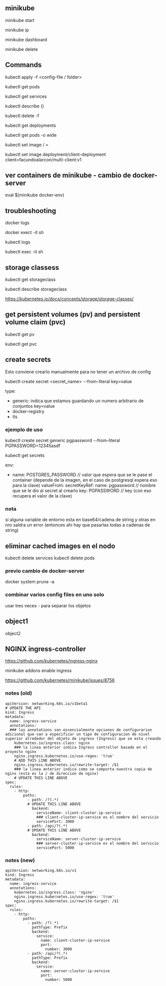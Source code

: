 ## minikube

minikube start

minikube ip

minikube dashboard

minikube delete

## Commands

kubectl apply -f <config-file / folder>

kubectl get pods

kubectl get services

kubectl describe <object-type> (<object-name>)

kubectl delete -f <config-file>

kubectl get deployments

kubectl get pods -o wide

kubectl set image <object-type> / <object-name> <container-name> = <new-image-to-use>

kubectl set image deployment/client-deployment client=facundoalarcon/multi-client:v1

## ver containers de minikube - cambio de docker-server

eval $(minikube docker-env)

## troubleshooting

docker logs <container-id>

docker exect -it <containter-id> sh

kubectl logs <pod-id>

kubectl exec -it <pod-id> sh

## storage classess
kubectl get storageclass

kubectl describe storageclass

https://kubernetes.io/docs/concepts/storage/storage-classes/

## get persistent volumes (pv) and persistent volume claim (pvc)

kubectl get pv

kubectl get pvc

## create secrets

Esto conviene crearlo manualmente para no tener un archivo de config

kubectl create secret <type> <secret_name> --from-literal key=value

type:
- generic: indica que estamos guardando un numero arbitrario de conjuntos key=value 
- docker-registry
- tls

### ejemplo de uso

kubectl create secret generic pgpassword --from-literal PGPASSWORD=12345asdf

kubectl get secrets

env:
  - name: POSTGRES_PASSWORD     // valor que espera que se le pase el container (depende de la imagen, en el caso de postgresql espera eso para la clave)
    valueFrom:
      secretKeyRef:
        name: pgpassword        // nombre que se le dio al secret al crearlo
        key: PGPASSWORD         // key (con eso recupera el valor de la clave)

### nota
si alguna variable de entorno esta en base64/cadena de string y otras en nro saldra un error (entonces ahi hay que pasarlas todas a cadenas de string)


## eliminar cached images en el nodo
kubectl delete services <name>
kubectl delete pods <name>

### previo cambio de docker-server 

docker system prune -a

### combinar varios config files en uno solo 
usar tres veces - para separar los objetos

object1
---
object2

## NGINX ingress-controller
https://github.com/kubernetes/ingress-nginx

minikube addons enable ingress

https://github.com/kubernetes/minikube/issues/8756

### notes (old)
```
apiVersion: networking.k8s.io/v1beta1
# UPDATE THE API
kind: Ingress
metadata:
  name: ingress-service
  annotations:
  ### las annotations son escencialmente opciones de configurarion adicional que van a especificar un tipo de configuracion de nivel superior alrededor del objeto de ingreso (Ingress) que se esta creando
    kubernetes.io/ingress.class: nginx
    ### la linea anterior indica Ingress controller basado en el proyecto nginx 
    nginx.ingress.kubernetes.io/use-regex: 'true'
    # ADD THIS LINE ABOVE
    nginx.ingress.kubernetes.io/rewrite-target: /$1
    ### la linea anterior indica como se comporta nuestra copia de nginx (esta es la / de direccion de nginx)
    # UPDATE THIS LINE ABOVE
spec:
  rules:
    - http:
        paths:
          - path: /?(.*)
          # UPDATE THIS LINE ABOVE
            backend:
              serviceName: client-cluster-ip-service
              ### client-cluster-ip-service es el nombre del servicio
              servicePort: 3000
          - path: /api/?(.*)
          # UPDATE THIS LINE ABOVE
            backend:
              serviceName: server-cluster-ip-service
              ### server-cluster-ip-service es el nombre del servicio
              servicePort: 5000
```
### notes (new)
```
apiVersion: networking.k8s.io/v1
kind: Ingress
metadata:
  name: ingress-service
  annotations:
    kubernetes.io/ingress.class: 'nginx'
    nginx.ingress.kubernetes.io/use-regex: 'true'
    nginx.ingress.kubernetes.io/rewrite-target: /$1
spec:
  rules:
    - http:
        paths:
          - path: /?(.*)
            pathType: Prefix
            backend:
              service:
                name: client-cluster-ip-service
                port:
                  number: 3000
          - path: /api/?(.*)
            pathType: Prefix
            backend:
              service:
                name: server-cluster-ip-service
                port:
                  number: 5000
```